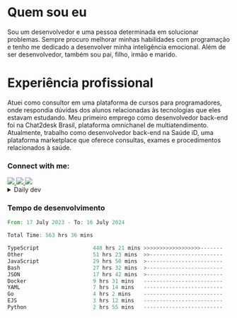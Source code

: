 # Quem sou eu
Sou um desenvolvedor e uma pessoa determinada em solucionar problemas. Sempre procuro melhorar minhas habilidades com programação e tenho me dedicado a desenvolver minha inteligência emocional. Além de ser desenvolvedor, também sou pai, filho, irmão e marido.

# Experiência profissional
Atuei como consultor em uma plataforma de cursos para programadores, onde respondia dúvidas dos alunos relacionadas às tecnologias que eles estavam estudando.
Meu primeiro emprego como desenvolvedor back-end foi na Chat2desk Brasil, plataforma omnichanel de multiatendimento.
Atualmente, trabalho como desenvolvedor back-end na Saúde iD, uma plataforma marketplace que oferece consultas, exames e procedimentos relacionados à saúde.

### Connect with me:
<a href="https://www.linkedin.com/in/theusmoreira" target="_blank" >
<img src="https://img.shields.io/badge/linkedin-%230077B5.svg?&style=for-the-badge&logo=linkedin&logoColor=white ">
</a>
<a href="https://www.instagram.com/matheus.s.moreira/" target="_blank">
<img src="https://img.shields.io/badge/instagram-%23E4405F.svg?&style=for-the-badge&logo=instagram&logoColor=white">
</a>
<a href="mailto:matheussm301@gmail.com"  target="_blank">
<img src="https://img.shields.io/badge/gmail-%23E4405F.svg?&style=for-the-badge&logo=gmail&logoColor=white">
</a>


<details>
  <summary>Daily dev </summary>
<p>
  <a href="https://app.daily.dev/matheussantos"><img src="https://github.com/matheus-santos-moreira/matheus-santos-moreira/blob/master/devcard.svg" width="200" alt="Matheus Santos's Dev Card"/></a>
 </p>
</details>

<h3>Tempo de desenvolvimento</h3>

<!--START_SECTION:waka-->

```rust
From: 17 July 2023 - To: 16 July 2024

Total Time: 563 hrs 36 mins

TypeScript                 448 hrs 21 mins >>>>>>>>>>>>>>>>>>-------   72.91 %
Other                      51 hrs 23 mins  >>-----------------------   08.36 %
JavaScript                 29 hrs 50 mins  >------------------------   04.85 %
Bash                       27 hrs 32 mins  >------------------------   04.48 %
JSON                       17 hrs 42 mins  >------------------------   02.88 %
Docker                     9 hrs 31 mins   -------------------------   01.55 %
YAML                       7 hrs 14 mins   -------------------------   01.18 %
Go                         4 hrs 2 mins    -------------------------   00.66 %
EJS                        3 hrs 12 mins   -------------------------   00.52 %
Python                     2 hrs 55 mins   -------------------------   00.48 %
```

<!--END_SECTION:waka-->
